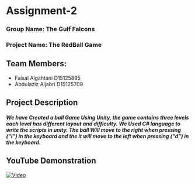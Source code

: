 # Assignment-2

### Group Name: The Gulf Falcons
### Project Name: The RedBall Game 
## Team Members: 
* Faisal Algahtani D15125895
* Abdulaziz Aljabri D15125709


## Project Description 
##### We have Created a ball Game Using Unity, the game contains three levels each level has different layout and difficulty. We Used C# language to write the scripts in unity. The ball Will move to the right when pressing (“l”) in the keyboard and the it will move to the left when pressing (“d”) in the keyboard. 

## YouTube Demonstration 

 [![Video](https://user-images.githubusercontent.com/33666054/39207037-df21392a-47f6-11e8-8050-f837c9ae4447.png)](https://www.youtube.com/embed/2KRMUqilZKE)
